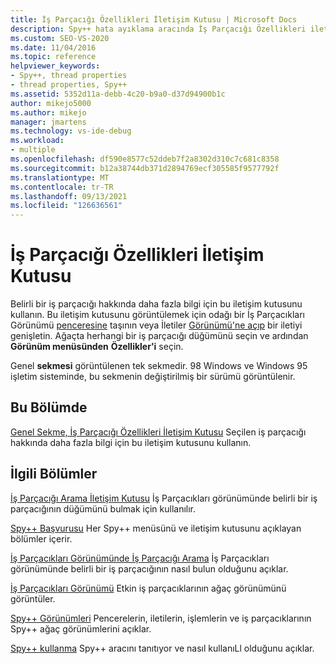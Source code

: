 ```yaml
---
title: İş Parçacığı Özellikleri İletişim Kutusu | Microsoft Docs
description: Spy++ hata ayıklama aracında İş Parçacığı Özellikleri iletişim kutusu hakkında bilgi edinebilirsiniz. Belirli bir iş parçacığı hakkında daha fazla bilgi için bu iletişim kutusunu kullanın.
ms.custom: SEO-VS-2020
ms.date: 11/04/2016
ms.topic: reference
helpviewer_keywords:
- Spy++, thread properties
- thread properties, Spy++
ms.assetid: 5352d11a-debb-4c20-b9a0-d37d94900b1c
author: mikejo5000
ms.author: mikejo
manager: jmartens
ms.technology: vs-ide-debug
ms.workload:
- multiple
ms.openlocfilehash: df590e8577c52ddeb7f2a8302d310c7c681c8358
ms.sourcegitcommit: b12a38744db371d2894769ecf305585f9577792f
ms.translationtype: MT
ms.contentlocale: tr-TR
ms.lasthandoff: 09/13/2021
ms.locfileid: "126636561"
---
```

# <a name="thread-properties-dialog-box"></a>İş Parçacığı Özellikleri İletişim Kutusu
Belirli bir iş parçacığı hakkında daha fazla bilgi için bu iletişim kutusunu kullanın. Bu iletişim kutusunu görüntülemek için odağı bir İş Parçacıkları Görünümü [penceresine](../debugger/threads-view.md) taşının veya İletiler [Görünümü'ne açıp](../debugger/messages-view.md) bir iletiyi genişletin. Ağaçta herhangi bir iş parçacığı düğümünü seçin ve ardından **Görünüm menüsünden** **Özellikler'i** seçin.

 Genel **sekmesi** görüntülenen tek sekmedir. 98 Windows ve Windows 95 işletim sisteminde, bu sekmenin değiştirilmiş bir sürümü görüntülenir.

## <a name="in-this-section"></a>Bu Bölümde
 [Genel Sekme, İş Parçacığı Özellikleri İletişim Kutusu](../debugger/general-tab-thread-properties-dialog-box.md) Seçilen iş parçacığı hakkında daha fazla bilgi için bu iletişim kutusunu kullanın.

## <a name="related-sections"></a>İlgili Bölümler
 [İş Parçacığı Arama İletişim Kutusu](../debugger/thread-search-dialog-box.md) İş Parçacıkları görünümünde belirli bir iş parçacığının düğümünü bulmak için kullanılır.

 [Spy++ Başvurusu](../debugger/spy-increment-reference.md) Her Spy++ menüsünü ve iletişim kutusunu açıklayan bölümler içerir.

 [İş Parçacıkları Görünümünde İş Parçacığı Arama](../debugger/how-to-search-for-a-thread-in-threads-view.md) İş Parçacıkları görünümünde belirli bir iş parçacığının nasıl bulun olduğunu açıklar.

 [İş Parçacıkları Görünümü](../debugger/threads-view.md) Etkin iş parçacıklarının ağaç görünümünü görüntüler.

 [Spy++ Görünümleri](../debugger/spy-increment-views.md) Pencerelerin, iletilerin, işlemlerin ve iş parçacıklarının Spy++ ağaç görünümlerini açıklar.

 [Spy++ kullanma](../debugger/using-spy-increment.md) Spy++ aracını tanıtıyor ve nasıl kullanıLl olduğunu açıklar.